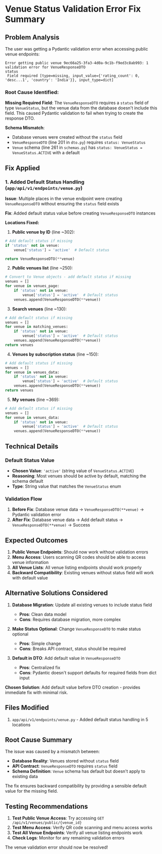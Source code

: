 # Venue Status Validation Error Fix Summary

## Problem Analysis

The user was getting a Pydantic validation error when accessing public venue endpoints:

```
Error getting public venue 9ec66a25-3fa3-4d0a-9c1b-f9ed3c8ab993: 1 validation error for VenueResponseDTO
status
 Field required [type=missing, input_value={'rating_count': 0, 'desc...1', 'country': 'India'}}, input_type=dict]
```

### Root Cause Identified:

**Missing Required Field**: The `VenueResponseDTO` requires a `status` field of type `VenueStatus`, but the venue data from the database doesn't include this field. This caused Pydantic validation to fail when trying to create the response DTO.

**Schema Mismatch**: 
- Database venues were created without the `status` field
- `VenueResponseDTO` (line 201 in `dto.py`) requires `status: VenueStatus` 
- `Venue` schema (line 261 in `schemas.py`) has `status: VenueStatus = VenueStatus.ACTIVE` with a default

## Fix Applied

### 1. Added Default Status Handling (`app/api/v1/endpoints/venue.py`)

**Issue**: Multiple places in the venue endpoint were creating `VenueResponseDTO` without ensuring the `status` field exists

**Fix**: Added default status value before creating `VenueResponseDTO` instances

**Locations Fixed:**

1. **Public venue by ID** (line ~302):
```python
# Add default status if missing
if 'status' not in venue:
    venue['status'] = 'active'  # Default status

return VenueResponseDTO(**venue)
```

2. **Public venues list** (line ~250):
```python
# Convert to Venue objects - add default status if missing
venues = []
for venue in venues_page:
    if 'status' not in venue:
        venue['status'] = 'active'  # Default status
    venues.append(VenueResponseDTO(**venue))
```

3. **Search venues** (line ~130):
```python
# Add default status if missing
venues = []
for venue in matching_venues:
    if 'status' not in venue:
        venue['status'] = 'active'  # Default status
    venues.append(VenueResponseDTO(**venue))
return venues
```

4. **Venues by subscription status** (line ~150):
```python
# Add default status if missing
venues = []
for venue in venues_data:
    if 'status' not in venue:
        venue['status'] = 'active'  # Default status
    venues.append(VenueResponseDTO(**venue))
return venues
```

5. **My venues** (line ~369):
```python
# Add default status if missing
venues = []
for venue in venues_data:
    if 'status' not in venue:
        venue['status'] = 'active'  # Default status
    venues.append(VenueResponseDTO(**venue))
```

## Technical Details

### Default Status Value
- **Chosen Value**: `'active'` (string value of `VenueStatus.ACTIVE`)
- **Reasoning**: Most venues should be active by default, matching the schema default
- **Type**: String value that matches the `VenueStatus` enum

### Validation Flow
1. **Before Fix**: Database venue data → `VenueResponseDTO(**venue)` → Pydantic validation error
2. **After Fix**: Database venue data → Add default status → `VenueResponseDTO(**venue)` → Success

## Expected Outcomes

1. **Public Venue Endpoints**: Should now work without validation errors
2. **Menu Access**: Users scanning QR codes should be able to access venue information
3. **All Venue Lists**: All venue listing endpoints should work properly
4. **Backward Compatibility**: Existing venues without status field will work with default value

## Alternative Solutions Considered

1. **Database Migration**: Update all existing venues to include status field
   - **Pros**: Clean data model
   - **Cons**: Requires database migration, more complex

2. **Make Status Optional**: Change `VenueResponseDTO` to make status optional
   - **Pros**: Simple change
   - **Cons**: Breaks API contract, status should be required

3. **Default in DTO**: Add default value in `VenueResponseDTO`
   - **Pros**: Centralized fix
   - **Cons**: Pydantic doesn't support defaults for required fields from dict input

**Chosen Solution**: Add default value before DTO creation - provides immediate fix with minimal risk.

## Files Modified

1. `app/api/v1/endpoints/venue.py` - Added default status handling in 5 locations

## Root Cause Summary

The issue was caused by a mismatch between:
- **Database Reality**: Venues stored without `status` field
- **API Contract**: `VenueResponseDTO` requires `status` field
- **Schema Definition**: `Venue` schema has default but doesn't apply to existing data

The fix ensures backward compatibility by providing a sensible default value for the missing field.

## Testing Recommendations

1. **Test Public Venue Access**: Try accessing `GET /api/v1/venues/public/{venue_id}`
2. **Test Menu Access**: Verify QR code scanning and menu access works
3. **Test All Venue Endpoints**: Verify all venue listing endpoints work
4. **Check Logs**: Monitor for any remaining validation errors

The venue validation error should now be resolved!